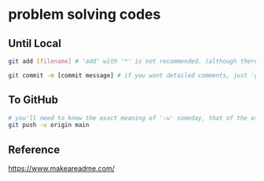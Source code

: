 # problem solving codes

## Until Local

```bash
git add [filename] # 'add' with '*' is not recommended. (although there is .gitignore)

git commit -m [commit message] # if you want detailed comments, just 'git commit'.
```

## To GitHub

```bash
# you'll need to know the exact meaning of '-u' someday, that of the other arguments as well...
git push -u origin main
```

## Reference
https://www.makeareadme.com/

